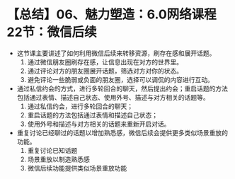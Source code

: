 # 【总结】06、魅力塑造：6.0网络课程22节：微信后续

-   这节课主要讲述了如何利用微信后续来转移资源，刷存在感和展开话题。
    1.  通过微信朋友圈刷存在感，让信息出现在对方的世界里。
    2.  通过评论对方的朋友圈展开话题，筛选对方对你的状态。
    3.  避免评论一些脆弱或负面的朋友圈，选择可以调侃的内容进行互动。
-   通过私信约会的方式，进行多轮回合的聊天，然后提出约会；重启话题的方法包括通过表情、描述自己状态、使用外号、描述与对方相关的话题等。
    1.  通过私信约会，进行多轮回合的聊天；
    2.  重启话题的方法包括通过表情和描述自己状态；
    3.  使用外号和描述与对方相关的话题来重新开启对话。
-   重复讨论已经聊过的话题以增加熟悉感，微信后续会提供更多类似场景重放的功能。
    1.  重复讨论已知话题
    2.  场景重放以制造熟悉感
    3.  微信后续功能提供类似场景重放功能